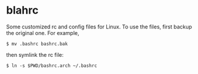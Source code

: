 # blahrc
Some customized rc and config files for Linux. To use the files, first backup the original one. For example,

```
$ mv .bashrc bashrc.bak
```

then symlink the rc file:

```
$ ln -s $PWD/bashrc.arch ~/.bashrc
```
